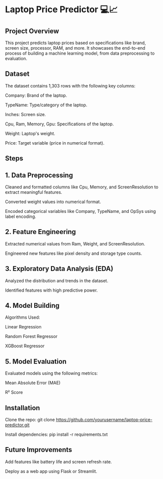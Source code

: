 # Laptop Price Predictor 💻📈

## Project Overview
This project predicts laptop prices based on specifications like brand, screen size, processor, RAM, and more. It showcases the end-to-end process of building a machine learning model, from data preprocessing to evaluation.

## Dataset

The dataset contains 1,303 rows with the following key columns:

Company: Brand of the laptop.

TypeName: Type/category of the laptop.

Inches: Screen size.

Cpu, Ram, Memory, Gpu: Specifications of the laptop.

Weight: Laptop's weight.

Price: Target variable (price in numerical format).

## Steps

## 1. Data Preprocessing

Cleaned and formatted columns like Cpu, Memory, and ScreenResolution to extract meaningful features.

Converted weight values into numerical format.

Encoded categorical variables like Company, TypeName, and OpSys using label encoding.

## 2. Feature Engineering

Extracted numerical values from Ram, Weight, and ScreenResolution.

Engineered new features like pixel density and storage type counts.

## 3. Exploratory Data Analysis (EDA)

Analyzed the distribution and trends in the dataset.

Identified features with high predictive power.

## 4. Model Building

Algorithms Used:

Linear Regression

Random Forest Regressor

XGBoost Regressor

## 5. Model Evaluation

Evaluated models using the following metrics:

Mean Absolute Error (MAE)

R² Score

## Installation
Clone the repo:
git clone https://github.com/yourusername/laptop-price-predictor.git

Install dependencies:
pip install -r requirements.txt

## Future Improvements
Add features like battery life and screen refresh rate.

Deploy as a web app using Flask or Streamlit.
